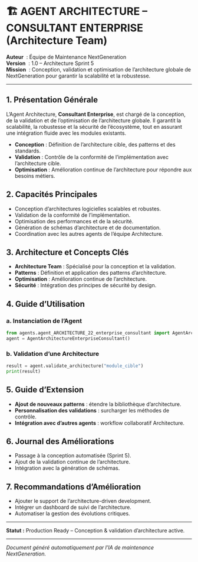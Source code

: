 # 🏗️ AGENT ARCHITECTURE – CONSULTANT ENTERPRISE (Architecture Team)

**Auteur**    : Équipe de Maintenance NextGeneration  
**Version**   : 1.0 – Architecture Sprint 5  
**Mission**   : Conception, validation et optimisation de l’architecture globale de NextGeneration pour garantir la scalabilité et la robustesse.

---

## 1. Présentation Générale

L’Agent Architecture, **Consultant Enterprise**, est chargé de la conception, de la validation et de l’optimisation de l’architecture globale. Il garantit la scalabilité, la robustesse et la sécurité de l’écosystème, tout en assurant une intégration fluide avec les modules existants.

- **Conception** : Définition de l’architecture cible, des patterns et des standards.
- **Validation** : Contrôle de la conformité de l’implémentation avec l’architecture cible.
- **Optimisation** : Amélioration continue de l’architecture pour répondre aux besoins métiers.

## 2. Capacités Principales

- Conception d’architectures logicielles scalables et robustes.
- Validation de la conformité de l’implémentation.
- Optimisation des performances et de la sécurité.
- Génération de schémas d’architecture et de documentation.
- Coordination avec les autres agents de l’équipe Architecture.

## 3. Architecture et Concepts Clés

- **Architecture Team** : Spécialisé pour la conception et la validation.
- **Patterns** : Définition et application des patterns d’architecture.
- **Optimisation** : Amélioration continue de l’architecture.
- **Sécurité** : Intégration des principes de sécurité by design.

## 4. Guide d’Utilisation

### a. Instanciation de l’Agent
```python
from agents.agent_ARCHITECTURE_22_enterprise_consultant import AgentArchitectureEnterpriseConsultant
agent = AgentArchitectureEnterpriseConsultant()
```

### b. Validation d’une Architecture
```python
result = agent.validate_architecture("module_cible")
print(result)
```

## 5. Guide d’Extension

- **Ajout de nouveaux patterns** : étendre la bibliothèque d’architecture.
- **Personnalisation des validations** : surcharger les méthodes de contrôle.
- **Intégration avec d’autres agents** : workflow collaboratif Architecture.

## 6. Journal des Améliorations

- Passage à la conception automatisée (Sprint 5).
- Ajout de la validation continue de l’architecture.
- Intégration avec la génération de schémas.

## 7. Recommandations d’Amélioration

- Ajouter le support de l’architecture-driven development.
- Intégrer un dashboard de suivi de l’architecture.
- Automatiser la gestion des évolutions critiques.

---

**Statut :** Production Ready – Conception & validation d’architecture active.

---

*Document généré automatiquement par l’IA de maintenance NextGeneration.*